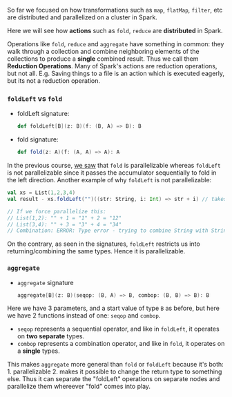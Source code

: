 So far we focused on how transformations such as `map`, `flatMap`, `filter`, etc are distributed and parallelized on a cluster in Spark.

Here we will see how **actions** such as `fold`, `reduce` are **distributed** in Spark.

Operations like `fold`, `reduce` and `aggregate` have something in common: they walk through a collection and combine neighboring elements of the collections to produce a **single** combined result. Thus we call them **Reduction Operations**. Many of Spark's actions are reduction operations, but not all. E.g. Saving things to a file is an action which is executed eagerly, but its not a reduction operation.

### `foldLeft` vs `fold`

* foldLeft signature: 
    ```scala
    def foldLeft[B](z: B)(f: (B, A) => B): B
    ```
* fold signature: 
    ```scala
    def fold(z: A)(f: (A, A) => A): A
    ```

In the previous course, [we saw](https://github.com/rohitvg/scala-parallel-programming-3/wiki/Data-Parallel-Operations) that `fold` is parallelizable whereas `foldLeft` is not parallelizable since it passes the accumulator sequentially to fold in the left direction. Another example of why `foldLeft` is not parallelizable:

```scala
val xs = List(1,2,3,4)
val result - xs.foldLeft("")((str: String, i: Int) => str + i) // takes in a string accumulator, and combines it with an int to return a string..

// If we force parallelize this:
// List(1,2): "" + 1 = "1" + 2 = "12"
// List(3,4): "" + 3 = "3" + 4 = "34"
// Combination: ERROR: Type error - trying to combine String with String!
```

On the contrary, as seen in the signatures, `foldLeft` restricts us into returning/combining the same types. Hence it is parallelizable.

### `aggregate`

* `aggregate` signature
    ```scala
    aggregate[B](z: B)(seqop: (B, A) => B, combop: (B, B) => B): B
    ```
Here we have 3 parameters, and a start value of type `B` as before, but here we have 2 functions instead of one: `seqop` and `combop`.

* `seqop` represents a sequential operator, and like in `foldLeft`, it operates on **two separate** types. 
* `combop` represents a combination operator, and like in `fold`, it operates on a **single** types.

This makes `aggregate` more general than `fold` or `foldLeft` because it's both: 
    1. parallelizable 
    2. makes it possible to change the return type to something else. 
Thus it can separate the "foldLeft" operations on separate nodes and parallelize them whereever "fold" comes into play.
